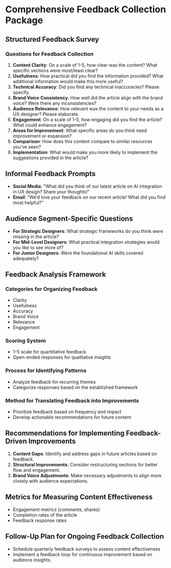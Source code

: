 # Comprehensive Feedback Collection Package

## Structured Feedback Survey

### Questions for Feedback Collection
1. **Content Clarity**: On a scale of 1-5, how clear was the content? What specific sections were most/least clear?
2. **Usefulness**: How practical did you find the information provided? What additional information would make this more useful?
3. **Technical Accuracy**: Did you find any technical inaccuracies? Please specify.
4. **Brand Voice Consistency**: How well did the article align with the brand voice? Were there any inconsistencies?
5. **Audience Relevance**: How relevant was the content to your needs as a UX designer? Please elaborate.
6. **Engagement**: On a scale of 1-5, how engaging did you find the article? What could enhance engagement?
7. **Areas for Improvement**: What specific areas do you think need improvement or expansion?
8. **Comparison**: How does this content compare to similar resources you've seen?
9. **Implementation**: What would make you more likely to implement the suggestions provided in the article?

## Informal Feedback Prompts
- **Social Media**: "What did you think of our latest article on AI integration in UX design? Share your thoughts!"
- **Email**: "We’d love your feedback on our recent article! What did you find most helpful?"

## Audience Segment-Specific Questions
- **For Strategic Designers**: What strategic frameworks do you think were missing in the article?
- **For Mid-Level Designers**: What practical integration strategies would you like to see more of?
- **For Junior Designers**: Were the foundational AI skills covered adequately?

## Feedback Analysis Framework
### Categories for Organizing Feedback
- Clarity
- Usefulness
- Accuracy
- Brand Voice
- Relevance
- Engagement

### Scoring System
- 1-5 scale for quantitative feedback
- Open-ended responses for qualitative insights

### Process for Identifying Patterns
- Analyze feedback for recurring themes
- Categorize responses based on the established framework

### Method for Translating Feedback into Improvements
- Prioritize feedback based on frequency and impact
- Develop actionable recommendations for future content

## Recommendations for Implementing Feedback-Driven Improvements
1. **Content Gaps**: Identify and address gaps in future articles based on feedback.
2. **Structural Improvements**: Consider restructuring sections for better flow and engagement.
3. **Brand Voice Adjustments**: Make necessary adjustments to align more closely with audience expectations.

## Metrics for Measuring Content Effectiveness
- Engagement metrics (comments, shares)
- Completion rates of the article
- Feedback response rates

## Follow-Up Plan for Ongoing Feedback Collection
- Schedule quarterly feedback surveys to assess content effectiveness
- Implement a feedback loop for continuous improvement based on audience insights.